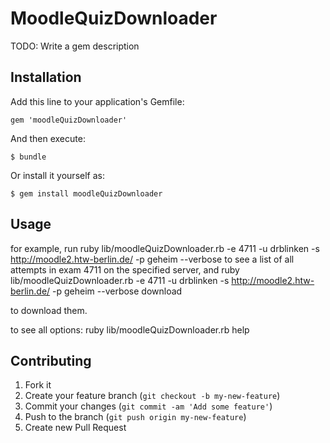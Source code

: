 # MoodleQuizDownloader

TODO: Write a gem description

## Installation

Add this line to your application's Gemfile:

    gem 'moodleQuizDownloader'

And then execute:

    $ bundle

Or install it yourself as:

    $ gem install moodleQuizDownloader

## Usage

for example, run
    ruby lib/moodleQuizDownloader.rb -e 4711 -u drblinken -s http://moodle2.htw-berlin.de/ -p geheim --verbose
to see a list of all attempts in exam 4711 on the specified server,
and
    ruby lib/moodleQuizDownloader.rb -e 4711 -u drblinken -s http://moodle2.htw-berlin.de/ -p geheim --verbose download

to download them.

to see all options:
    ruby lib/moodleQuizDownloader.rb help

## Contributing

1. Fork it
2. Create your feature branch (`git checkout -b my-new-feature`)
3. Commit your changes (`git commit -am 'Add some feature'`)
4. Push to the branch (`git push origin my-new-feature`)
5. Create new Pull Request
